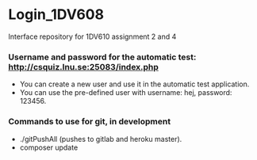 # Login_1DV608
Interface repository for 1DV610 assignment 2 and 4


### Username and password for the automatic test: http://csquiz.lnu.se:25083/index.php
- You can create a new user and use it in the automatic test application.
- You can use the pre-defined user with username: hej, password: 123456.

### Commands to use for git, in development
- ./gitPushAll (pushes to gitlab and heroku master).
- composer update
